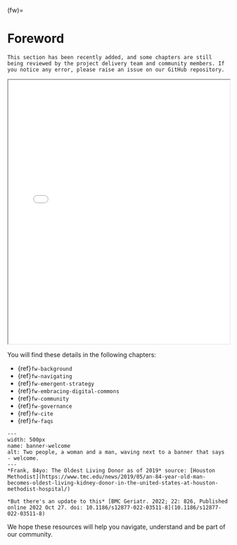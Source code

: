 (fw)=
# Foreword

```{note}
This section has been recently added, and some chapters are still being reviewed by the project delivery team and community members. If you notice any error, please raise an issue on our GitHub repository.
```

<iframe src="app/index.html" width="100%" height="600px" style="borders:none"></iframe>

You will find these details in the following chapters:

- {ref}`fw-background`
- {ref}`fw-navigating`
- {ref}`fw-emergent-strategy`
- {ref}`fw-embracing-digital-commons`
- {ref}`fw-community`
- {ref}`fw-governance`
- {ref}`fw-cite`
- {ref}`fw-faqs`

```{figure} https://www.tmc.edu/news/wp-content/uploads/sites/2/2019/08/kidney-copy.jpg
---
width: 500px
name: banner-welcome
alt: Two people, a woman and a man, waving next to a banner that says - welcome.
---
*Frank, 84yo: The Oldest Living Donor as of 2019* source: [Houston Methodist](https://www.tmc.edu/news/2019/05/an-84-year-old-man-becomes-oldest-living-kidney-donor-in-the-united-states-at-houston-methodist-hospital/) 

*But there's an update to this* [BMC Geriatr. 2022; 22: 826, Published online 2022 Oct 27. doi: 10.1186/s12877-022-03511-8](10.1186/s12877-022-03511-8)
```

We hope these resources will help you navigate, understand and be part of our community.
